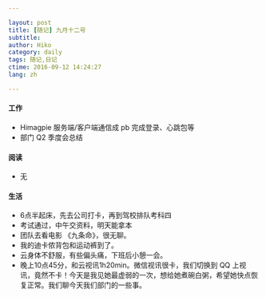 ```yaml
---

layout: post  
title: [随记] 九月十二号  
subtitle:   
author: Hiko  
category: daily
tags: 随记,日记  
ctime: 2016-09-12 14:24:27  
lang: zh  

---
```


#### 工作

- Himagpie 服务端/客户端通信成 pb 完成登录、心跳包等
- 部门 Q2 季度会总结


#### 阅读

- 无

#### 生活

- 6点半起床，先去公司打卡，再到驾校排队考科四
- 考试通过，中午交资料，明天能拿本
- 团队去看电影 《九条命》，很无聊。
- 我的迪卡侬背包和运动裤到了。
- 云身体不舒服，有些偏头痛，下班后小憩一会。
- 晚上10点45分，和云视讯1h20min。微信视讯很卡，我们切换到 QQ 上视讯，竟然不卡！今天是我见她最虚弱的一次，想给她煮碗白粥，希望她快点恢复正常。我们聊今天我们部门的一些事。